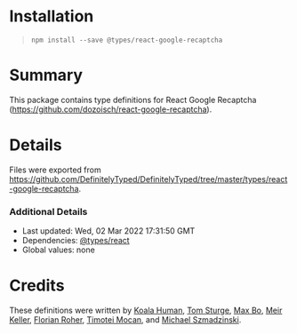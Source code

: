 # Installation
> `npm install --save @types/react-google-recaptcha`

# Summary
This package contains type definitions for React Google Recaptcha (https://github.com/dozoisch/react-google-recaptcha).

# Details
Files were exported from https://github.com/DefinitelyTyped/DefinitelyTyped/tree/master/types/react-google-recaptcha.

### Additional Details
 * Last updated: Wed, 02 Mar 2022 17:31:50 GMT
 * Dependencies: [@types/react](https://npmjs.com/package/@types/react)
 * Global values: none

# Credits
These definitions were written by [Koala Human](https://github.com/KoalaHuman), [Tom Sturge](https://github.com/tomsturge), [Max Bo](https://github.com/MaxwellBo), [Meir Keller](https://github.com/meirkl), [Florian Roher](https://github.com/RohrerF), [Timotei Mocan](https://github.com/mocantimoteidavid), and [Michael Szmadzinski](https://github.com/smujmaiku).
